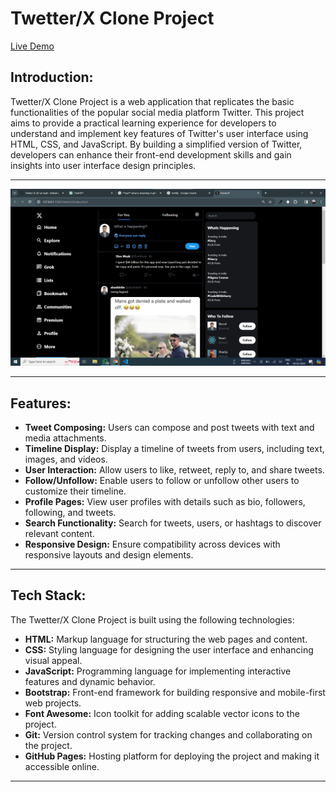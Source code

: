 # Twetter/X Clone Project

[Live Demo](https://akash-x.netlify.app/)

## Introduction:

Twetter/X Clone Project is a web application that replicates the basic functionalities of the popular social media platform Twitter. This project aims to provide a practical learning experience for developers to understand and implement key features of Twitter's user interface using HTML, CSS, and JavaScript. By building a simplified version of Twitter, developers can enhance their front-end development skills and gain insights into user interface design principles.

---

<img src="https://github.com/bitleakash6/Twitter-X_UI/blob/main/twetter.png">

---

## Features:

- **Tweet Composing:** Users can compose and post tweets with text and media attachments.
- **Timeline Display:** Display a timeline of tweets from users, including text, images, and videos.
- **User Interaction:** Allow users to like, retweet, reply to, and share tweets.
- **Follow/Unfollow:** Enable users to follow or unfollow other users to customize their timeline.
- **Profile Pages:** View user profiles with details such as bio, followers, following, and tweets.
- **Search Functionality:** Search for tweets, users, or hashtags to discover relevant content.
- **Responsive Design:** Ensure compatibility across devices with responsive layouts and design elements.

---

## Tech Stack:

The Twetter/X Clone Project is built using the following technologies:

- **HTML:** Markup language for structuring the web pages and content.
- **CSS:** Styling language for designing the user interface and enhancing visual appeal.
- **JavaScript:** Programming language for implementing interactive features and dynamic behavior.
- **Bootstrap:** Front-end framework for building responsive and mobile-first web projects.
- **Font Awesome:** Icon toolkit for adding scalable vector icons to the project.
- **Git:** Version control system for tracking changes and collaborating on the project.
- **GitHub Pages:** Hosting platform for deploying the project and making it accessible online.

---

